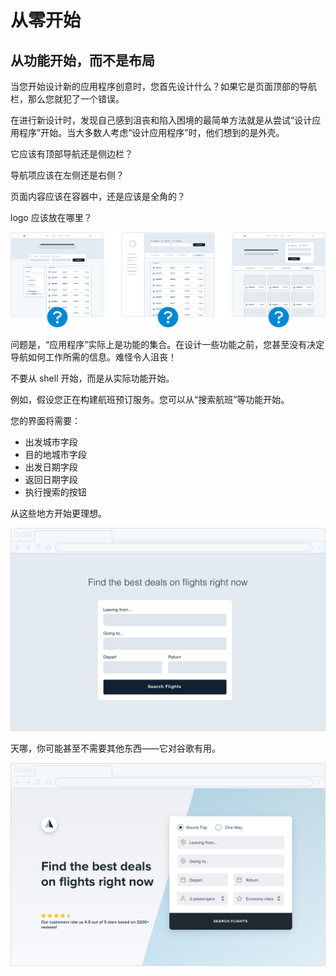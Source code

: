 # 从零开始

## 从功能开始，而不是布局

当您开始设计新的应用程序创意时，您首先设计什么？如果它是页面顶部的导航栏，那么您就犯了一个错误。

在进行新设计时，发现自己感到沮丧和陷入困境的最简单方法就是从尝试“设计应用程序”开始。当大多数人考虑“设计应用程序”时，他们想到的是外壳。

它应该有顶部导航还是侧边栏？

导航项应该在左侧还是右侧？

页面内容应该在容器中，还是应该是全角的？

logo 应该放在哪里？

![图1-1-1](image-1-1-1.png)

问题是，“应用程序”实际上是功能的集合。在设计一些功能之前，您甚至没有决定导航如何工作所需的信息。难怪令人沮丧！

不要从 shell 开始，而是从实际功能开始。

例如，假设您正在构建航班预订服务。您可以从“搜索航班”等功能开始。

您的界面将需要：

- 出发城市字段
- 目的地城市字段
- 出发日期字段
- 返回日期字段
- 执行搜索的按钮

从这些地方开始更理想。

![图1-1-2](image-1-1-2.png)

天哪，你可能甚至不需要其他东西——它对谷歌有用。

![图1-1-3](image1-1-3.png)

##
